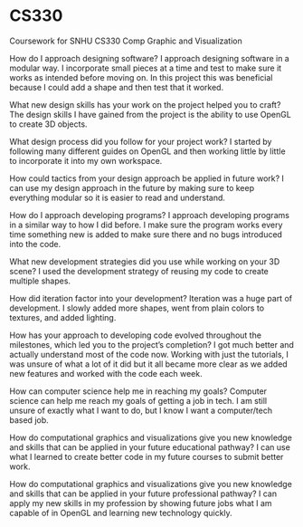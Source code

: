 # CS330
Coursework for SNHU CS330  Comp Graphic and Visualization

How do I approach designing software?
I approach designing software in a modular way. I incorporate small pieces at a time and test to make sure it works as intended before moving on. In this project this was beneficial because I could add a shape and then test that it worked.

What new design skills has your work on the project helped you to craft?
The design skills I have gained from the project is the ability to use OpenGL to create 3D objects.

What design process did you follow for your project work?
I started by following many different guides on OpenGL and then working little by little to incorporate it into my own workspace.

How could tactics from your design approach be applied in future work?
I can use my design approach in the future by making sure to keep everything modular so it is easier to read and understand.

How do I approach developing programs?
I approach developing programs in a similar way to how I did before. I make sure the program works every time something new is added to make sure there and no bugs introduced into the code.

What new development strategies did you use while working on your 3D scene?
I used the development strategy of reusing my code to create multiple shapes.

How did iteration factor into your development?
Iteration was a huge part of development. I slowly added more shapes, went from plain colors to textures, and added lighting.

How has your approach to developing code evolved throughout the milestones, which led you to the project’s completion?
I got much better and actually understand most of the code now. Working with just the tutorials, I was unsure of what a lot of it did but it all became more clear as we added new features and worked with the code each week.

How can computer science help me in reaching my goals?
Computer science can help me reach my goals of getting a job in tech. I am still unsure of exactly what I want to do, but I know I want a computer/tech based job.

How do computational graphics and visualizations give you new knowledge and skills that can be applied in your future educational pathway?
I can use what I learned to create better code in my future courses to submit better work.

How do computational graphics and visualizations give you new knowledge and skills that can be applied in your future professional pathway?
I can apply my new skills in my profession by showing future jobs what I am capable of in OpenGL and learning new technology quickly.
